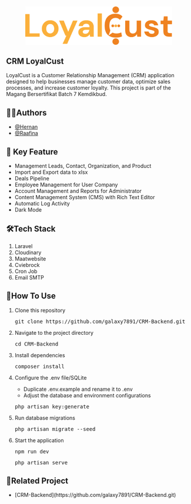 <p align="center"><img src="https://github.com/galaxy7891/CRM-Frontend/blob/main/public/images/icons/logo.svg" width="400" alt="LoyalCust Logo"></p>



## CRM LoyalCust

LoyalCust is a Customer Relationship Management (CRM) application designed to help businesses manage customer data, optimize sales processes, and increase customer loyalty. This project is part of the Magang Bersertifikat Batch 7 Kemdikbud.

## 🧑‍💻Authors
- [@Hernan](https://github.com/Hernansandi)
- [@Raafina](https://github.com/Raafina)
  
## 🚀 Key Feature
<ul>
    <li>Management Leads, Contact, Organization, and Product</li>
    <li>Import and Export data to xlsx</li>
    <li>Deals Pipeline</li>
    <li>Employee Management for User Company</li>
    <li>Account Management and Reports for Administrator</li>
    <li>Content Management System (CMS) with Rich Text Editor</li>
    <li>Automatic Log Activity</li>
    <li>Dark Mode</li>
</ul>

## 🛠️Tech Stack
<ol>
    <li>Laravel</li>
    <li>Cloudinary</li>
    <li>Maatwebsite</li>
    <li>Cviebrock</li>
    <li>Cron Job</li>
    <li>Email SMTP</li>
</ol>

## 🎯How To Use
<ol>
    <li>
        <p>Clone this repository</p>
        <p><pre>git clone https://github.com/galaxy7891/CRM-Backend.git</pre></p>
    </li>
    <li>
        <p>Navigate to the project directory</p>
        <p><pre>cd CRM-Backend</pre></p>
    </li>
    <li>
        <p>Install dependencies</p>
        <p><pre>composer install</pre></p>
    </li>
     <li>
        <p>Configure the .env file/SQLite</p>
        <ul>
            <li>Duplicate .env.example and rename it to .env</li>
            <li>Adjust the database and environment configurations</li>
        </ul>
        <p><pre>php artisan key:generate</pre></p>
    </li>
    <li>
        <p>Run database migrations</p>
        <p><pre>php artisan migrate --seed</pre></p>
    </li>
    <li>
        <p>Start the application</p>
        <p><pre>npm run dev</pre></p>
        <p><pre>php artisan serve</pre></p>
    </li>
</ol>

## 🔎Related Project
<ul>
    <li>[CRM-Backend](https://github.com/galaxy7891/CRM-Backend.git)</li>
</ul>



